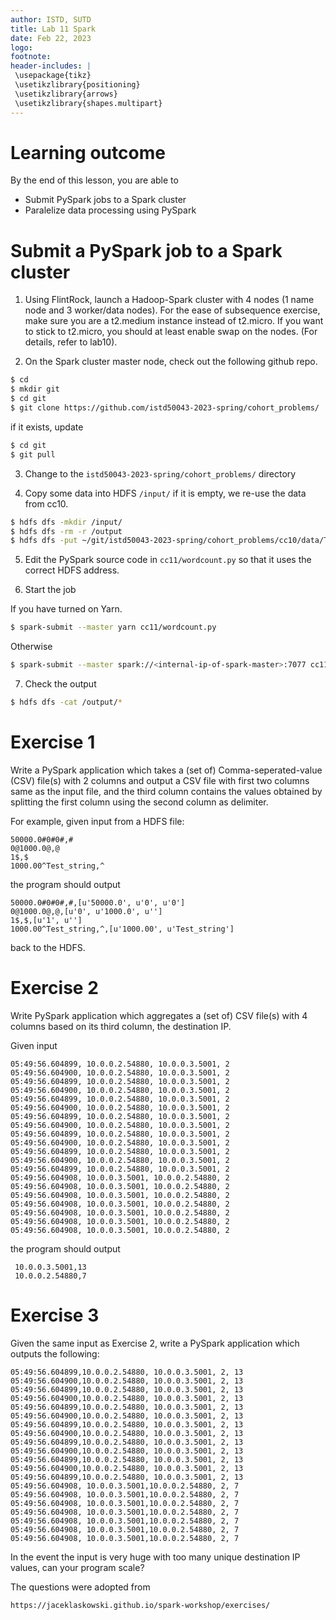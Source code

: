 ```yaml
---
author: ISTD, SUTD
title: Lab 11 Spark
date: Feb 22, 2023
logo: 
footnote:
header-includes: |
 \usepackage{tikz}
 \usetikzlibrary{positioning}
 \usetikzlibrary{arrows}
 \usetikzlibrary{shapes.multipart}
---
```




# Learning outcome


By the end of this lesson, you are able to

* Submit PySpark jobs to a Spark cluster
* Paralelize data processing using PySpark 

# Submit a PySpark job to a Spark cluster 

1. Using FlintRock, launch a Hadoop-Spark cluster with 4 nodes (1 name node and 3 worker/data nodes). For the ease of subsequence exercise, make sure you are a t2.medium instance instead of t2.micro. If you want to stick to t2.micro, you should at least enable swap on the nodes. (For details, refer to lab10). 

2. On the Spark cluster master node, check out the following github repo.

```bash
$ cd
$ mkdir git
$ cd git
$ git clone https://github.com/istd50043-2023-spring/cohort_problems/
```

if it exists, update

```bash
$ cd git
$ git pull
```

3. Change to the `istd50043-2023-spring/cohort_problems/` directory


3. Copy some data into HDFS `/input/` if it is empty, we re-use the data from cc10.

```bash
$ hdfs dfs -mkdir /input/
$ hdfs dfs -rm -r /output
$ hdfs dfs -put ~/git/istd50043-2023-spring/cohort_problems/cc10/data/TheCompleteSherlockHolmes.txt /input/
```


5. Edit the PySpark source code in `cc11/wordcount.py` so that it uses the correct HDFS address.


6. Start the job


If you have turned on Yarn.

```bash
$ spark-submit --master yarn cc11/wordcount.py 
```

Otherwise 

```bash
$ spark-submit --master spark://<internal-ip-of-spark-master>:7077 cc11/wordcount.py  
```


7. Check the output

```bash
$ hdfs dfs -cat /output/*
```


# Exercise 1

Write a PySpark application which takes a (set of) Comma-seperated-value (CSV) file(s) with 2 columns and output a CSV file with first two columns same as the input file, and the third column contains the values obtained by splitting the first column using the second column as delimiter.

For example, given input from a HDFS file: 

```
50000.0#0#0#,#
0@1000.0@,@
1$,$
1000.00^Test_string,^
```


the program should output

```
50000.0#0#0#,#,[u'50000.0', u'0', u'0']
0@1000.0@,@,[u'0', u'1000.0', u'']
1$,$,[u'1', u'']
1000.00^Test_string,^,[u'1000.00', u'Test_string']
```

back to the HDFS. 

# Exercise 2 


Write PySpark application which aggregates a (set of) CSV file(s) with 4 columns based on its third column, the destination IP. 

Given input 

```
05:49:56.604899, 10.0.0.2.54880, 10.0.0.3.5001, 2
05:49:56.604900, 10.0.0.2.54880, 10.0.0.3.5001, 2
05:49:56.604899, 10.0.0.2.54880, 10.0.0.3.5001, 2
05:49:56.604900, 10.0.0.2.54880, 10.0.0.3.5001, 2
05:49:56.604899, 10.0.0.2.54880, 10.0.0.3.5001, 2
05:49:56.604900, 10.0.0.2.54880, 10.0.0.3.5001, 2
05:49:56.604899, 10.0.0.2.54880, 10.0.0.3.5001, 2
05:49:56.604900, 10.0.0.2.54880, 10.0.0.3.5001, 2
05:49:56.604899, 10.0.0.2.54880, 10.0.0.3.5001, 2
05:49:56.604900, 10.0.0.2.54880, 10.0.0.3.5001, 2
05:49:56.604899, 10.0.0.2.54880, 10.0.0.3.5001, 2
05:49:56.604900, 10.0.0.2.54880, 10.0.0.3.5001, 2
05:49:56.604899, 10.0.0.2.54880, 10.0.0.3.5001, 2
05:49:56.604908, 10.0.0.3.5001, 10.0.0.2.54880, 2
05:49:56.604908, 10.0.0.3.5001, 10.0.0.2.54880, 2
05:49:56.604908, 10.0.0.3.5001, 10.0.0.2.54880, 2
05:49:56.604908, 10.0.0.3.5001, 10.0.0.2.54880, 2
05:49:56.604908, 10.0.0.3.5001, 10.0.0.2.54880, 2
05:49:56.604908, 10.0.0.3.5001, 10.0.0.2.54880, 2
05:49:56.604908, 10.0.0.3.5001, 10.0.0.2.54880, 2
```
the program should output

```
 10.0.0.3.5001,13
 10.0.0.2.54880,7
```


# Exercise 3

Given the same input as Exercise 2, write a PySpark application which outputs the following: 

```
05:49:56.604899,10.0.0.2.54880, 10.0.0.3.5001, 2, 13
05:49:56.604900,10.0.0.2.54880, 10.0.0.3.5001, 2, 13
05:49:56.604899,10.0.0.2.54880, 10.0.0.3.5001, 2, 13
05:49:56.604900,10.0.0.2.54880, 10.0.0.3.5001, 2, 13
05:49:56.604899,10.0.0.2.54880, 10.0.0.3.5001, 2, 13
05:49:56.604900,10.0.0.2.54880, 10.0.0.3.5001, 2, 13
05:49:56.604899,10.0.0.2.54880, 10.0.0.3.5001, 2, 13
05:49:56.604900,10.0.0.2.54880, 10.0.0.3.5001, 2, 13
05:49:56.604899,10.0.0.2.54880, 10.0.0.3.5001, 2, 13
05:49:56.604900,10.0.0.2.54880, 10.0.0.3.5001, 2, 13
05:49:56.604899,10.0.0.2.54880, 10.0.0.3.5001, 2, 13
05:49:56.604900,10.0.0.2.54880, 10.0.0.3.5001, 2, 13
05:49:56.604899,10.0.0.2.54880, 10.0.0.3.5001, 2, 13
05:49:56.604908, 10.0.0.3.5001,10.0.0.2.54880, 2, 7
05:49:56.604908, 10.0.0.3.5001,10.0.0.2.54880, 2, 7
05:49:56.604908, 10.0.0.3.5001,10.0.0.2.54880, 2, 7
05:49:56.604908, 10.0.0.3.5001,10.0.0.2.54880, 2, 7
05:49:56.604908, 10.0.0.3.5001,10.0.0.2.54880, 2, 7
05:49:56.604908, 10.0.0.3.5001,10.0.0.2.54880, 2, 7
05:49:56.604908, 10.0.0.3.5001,10.0.0.2.54880, 2, 7
```


In the event the input is very huge with too many unique destination IP values, can your program scale?


The questions were adopted from 

```url
https://jaceklaskowski.github.io/spark-workshop/exercises/
```
